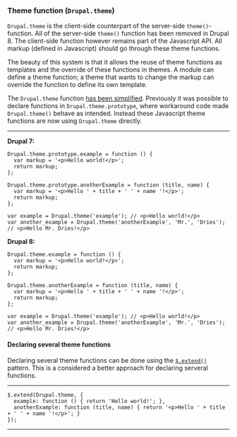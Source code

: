 ### Theme function (`Drupal.theme`)

`Drupal.theme` is the client-side counterpart of the server-side `theme()`-function. All of the server-side `theme()` function has been removed in Drupal 8. The client-side function however remains part of the Javascript API. All markup (defined in Javascript) should go through these theme functions.

The beauty of this system is that it allows the reuse of theme functions as templates and the override of these functions in themes. A module can define a theme function; a theme that wants to change the markup can override the function to define its own template.

The `Drupal.theme` function [has been simplified](https://www.drupal.org/node/1816980).
Previously it was possible to declare functions in `Drupal.theme.prototype`,
where workaround code made `Drupal.theme()` behave as intended. Instead these
Javascript theme functions are now using `Drupal.theme` directly.

***

**Drupal 7:**

    Drupal.theme.prototype.example = function () {
      var markup = '<p>Hello world!</p>';
      return markup;
    };

    Drupal.theme.prototype.anotherExample = function (title, name) {
      var markup = '<p>Hello ' + title + ' ' + name '!</p>';
      return markup;
    };

    var example = Drupal.theme('example'); // <p>Hello world!</p>
    var another_example = Drupal.theme('anotherExample', 'Mr.', 'Dries'); // <p>Hello Mr. Dries!</p>

**Drupal 8:**

    Drupal.theme.example = function () {
      var markup = '<p>Hello world!</p>';
      return markup;
    };

    Drupal.theme.anotherExample = function (title, name) {
      var markup = '<p>Hello ' + title + ' ' + name '!</p>';
      return markup;
    };

    var example = Drupal.theme('example'); // <p>Hello world!</p>
    var another_example = Drupal.theme('anotherExample', 'Mr.', 'Dries'); // <p>Hello Mr. Dries!</p>

#### Declaring several theme functions

Declaring several theme functions can be done using the
[`$.extend()`](http://api.jquery.com/jquery.extend/) pattern. This is a
considered a better approach for declaring serveral functions.

***

    $.extend(Drupal.theme, {
      example: function () { return 'Hello world!'; },
      anotherExample: function (title, name) { return '<p>Hello ' + title + ' ' + name '!</p>'; }
    });

***
